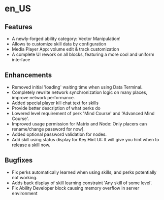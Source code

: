 en_US
=====

## Features

* A newly-forged ability category: Vector Manipulation!
* Allows to customize skill data by configuration
* Media Player App: volume edit & track customization
* A complete UI rework on all blocks, featuring a more cool and uniform interface

## Enhancements

* Removed initial 'loading' waiting time when using Data Terminal.
* Completely rewrite network synchronization logic on many places, improve network performance.
* Added special player kill chat text for skills
* Provide better description of what perks do
* Lowered level requirement of perk 'Mind Course' and 'Advanced Mind Course'.
* Improved usage permission for Matrix and Node: Only placers can rename/change password for now].
* Added optional password validation for nodes.
* Add skill using status display for Key Hint UI: It will give you hint when to release a skill now.

## Bugfixes

* Fix perks automatically learned when using skills, and perks potentially not working.
* Adds back display of skill learning constraint 'Any skill of some level'.
* Fix Ability Developer block causing memory overflow in server environment
